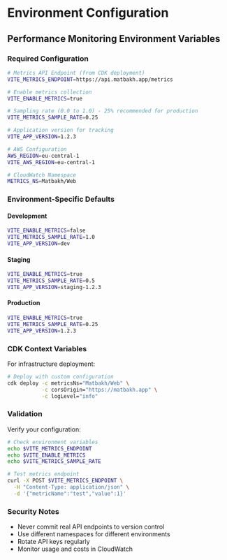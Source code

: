 # Environment Configuration

## Performance Monitoring Environment Variables

### Required Configuration

```bash
# Metrics API Endpoint (from CDK deployment)
VITE_METRICS_ENDPOINT=https://api.matbakh.app/metrics

# Enable metrics collection
VITE_ENABLE_METRICS=true

# Sampling rate (0.0 to 1.0) - 25% recommended for production
VITE_METRICS_SAMPLE_RATE=0.25

# Application version for tracking
VITE_APP_VERSION=1.2.3

# AWS Configuration
AWS_REGION=eu-central-1
VITE_AWS_REGION=eu-central-1

# CloudWatch Namespace
METRICS_NS=Matbakh/Web
```

### Environment-Specific Defaults

#### Development
```bash
VITE_ENABLE_METRICS=false
VITE_METRICS_SAMPLE_RATE=1.0
VITE_APP_VERSION=dev
```

#### Staging
```bash
VITE_ENABLE_METRICS=true
VITE_METRICS_SAMPLE_RATE=0.5
VITE_APP_VERSION=staging-1.2.3
```

#### Production
```bash
VITE_ENABLE_METRICS=true
VITE_METRICS_SAMPLE_RATE=0.25
VITE_APP_VERSION=1.2.3
```

### CDK Context Variables

For infrastructure deployment:

```bash
# Deploy with custom configuration
cdk deploy -c metricsNs="Matbakh/Web" \
           -c corsOrigin="https://matbakh.app" \
           -c logLevel="info"
```

### Validation

Verify your configuration:

```bash
# Check environment variables
echo $VITE_METRICS_ENDPOINT
echo $VITE_ENABLE_METRICS
echo $VITE_METRICS_SAMPLE_RATE

# Test metrics endpoint
curl -X POST $VITE_METRICS_ENDPOINT \
  -H "Content-Type: application/json" \
  -d '{"metricName":"test","value":1}'
```

### Security Notes

- Never commit real API endpoints to version control
- Use different namespaces for different environments
- Rotate API keys regularly
- Monitor usage and costs in CloudWatch